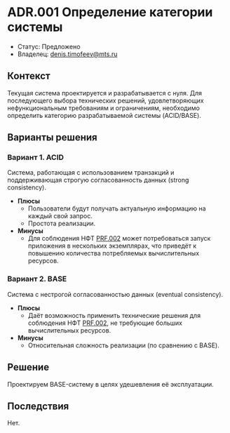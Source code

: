 # ADR.001 Определение категории системы
<!-- Название ADR состоит из [ADR.###] [Коротко суть принятого решения] -->

* Статус: Предложено
* Владелец: dеnis.timofееv@mts.ru

## Контекст
Текущая система проектируется и разрабатывается с нуля.
Для последующего выбора технических решений, удовлетворяющих нефункциональным требованиям и ограничениям, необходимо определить категорию разрабатываемой системы (ACID/BASE).

## Варианты решения

### Вариант 1. ACID
Система, работающая с использованием транзакций и поддерживающая строгую согласованность данных (strong consistency).
* **Плюсы**
  * Пользователи будут получать актуальную информацию на каждый свой запрос.
  * Простота реализации.
* **Минусы**
  * Для соблюдения НФТ [PRF.002](#нефункциональные-требованиятребования-к-атрибутам-качества) может потребоваться запуск приложения в нескольких экземплярах, что приведёт к повышению количества потребляемых вычислительных ресурсов.

### Вариант 2. BASE
Система с нестрогой согласованностью данных (eventual consistency).
* **Плюсы**
  * Даёт возможность применить технические решения для соблюдения НФТ [PRF.002](#нефункциональные-требованиятребования-к-атрибутам-качества), не требующие больших вычислительных ресурсов.
* **Минусы**
  * Относительная сложность реализации (по сравнению с BASE).

## Решение
Проектируем BASE-систему в целях удешевления её эксплуатации.

## Последствия
Нет.
